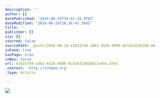 ```yaml
---
description: ''
author: []
datePublished: '2016-08-24T20:41:34.978Z'
dateModified: '2016-08-24T20:38:43.304Z'
title: ''
publisher: {}
via: {}
starred: false
sourcePath: _posts/2016-08-24-e1831f49-1db1-4e2b-9d90-8c53e32362b8.md
inFeed: true
hasPage: true
inNav: false
url: e1831f49-1db1-4e2b-9d90-8c53e32362b8/index.html
_context: 'http://schema.org'
_type: Article

---
```

![](https://the-grid-user-content.s3-us-west-2.amazonaws.com/7d05b21a-818b-423e-aad2-6045784d561f.jpg)